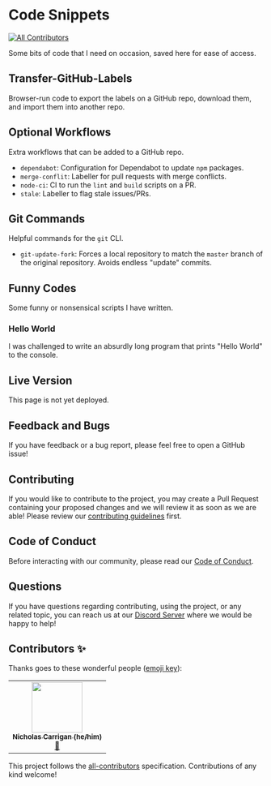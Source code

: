 # Code Snippets
<!-- ALL-CONTRIBUTORS-BADGE:START - Do not remove or modify this section -->
[![All Contributors](https://img.shields.io/badge/all_contributors-1-orange.svg?style=flat-square)](#contributors-)
<!-- ALL-CONTRIBUTORS-BADGE:END -->

Some bits of code that I need on occasion, saved here for ease of access.

## Transfer-GitHub-Labels

Browser-run code to export the labels on a GitHub repo, download them, and import them into another repo.

## Optional Workflows

Extra workflows that can be added to a GitHub repo.
- `dependabot`: Configuration for Dependabot to update `npm` packages.
- `merge-conflit`: Labeller for pull requests with merge conflicts.
- `node-ci`: CI to run the `lint` and `build` scripts on a PR.
- `stale`: Labeller to flag stale issues/PRs.

## Git Commands

Helpful commands for the `git` CLI.
- `git-update-fork`: Forces a local repository to match the `master` branch of the original repository. Avoids endless "update" commits.

## Funny Codes

Some funny or nonsensical scripts I have written. 

### Hello World

I was challenged to write an absurdly long program that prints "Hello World" to the console.

## Live Version

This page is not yet deployed.
<!--This page is currently deployed. [View the live website.]()-->

## Feedback and Bugs

If you have feedback or a bug report, please feel free to open a GitHub issue!

## Contributing

If you would like to contribute to the project, you may create a Pull Request containing your proposed changes and we will review it as soon as we are able! Please review our [contributing guidelines](CONTRIBUTING.md) first.

## Code of Conduct

Before interacting with our community, please read our [Code of Conduct](CODE_OF_CONDUCT.md).

## Questions

If you have questions regarding contributing, using the project, or any related topic, you can reach us at our [Discord Server](http://chat.nhcarrigan.com) where we would be happy to help!

## Contributors ✨

Thanks goes to these wonderful people ([emoji key](https://allcontributors.org/docs/en/emoji-key)):

<!-- ALL-CONTRIBUTORS-LIST:START - Do not remove or modify this section -->
<!-- prettier-ignore-start -->
<!-- markdownlint-disable -->
<table>
  <tr>
    <td align="center"><a href="http://www.nhcarrigan.com"><img src="https://avatars1.githubusercontent.com/u/63889819?v=4" width="100px;" alt=""/><br /><sub><b>Nicholas Carrigan (he/him)</b></sub></a><br /><a href="#projectManagement-nhcarrigan" title="Project Management">📆</a></td>
  </tr>
</table>

<!-- markdownlint-enable -->
<!-- prettier-ignore-end -->
<!-- ALL-CONTRIBUTORS-LIST:END -->

This project follows the [all-contributors](https://github.com/all-contributors/all-contributors) specification. Contributions of any kind welcome!